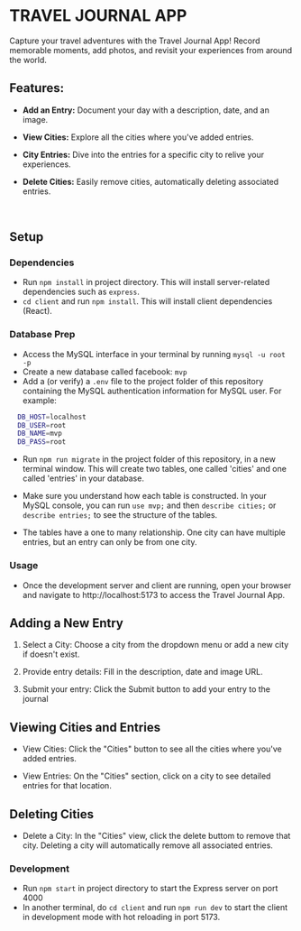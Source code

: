 # TRAVEL JOURNAL APP

Capture your travel adventures with the Travel Journal App! Record memorable moments, add photos, and revisit your experiences from around the world.

## Features:

- **Add an Entry:** Document your day with a description, date, and an image.
- **View Cities:** Explore all the cities where you've added entries.
- **City Entries:** Dive into the entries for a specific city to relive your experiences.
- **Delete Cities:** Easily remove cities, automatically deleting associated entries.

  ​

## Setup

### Dependencies

- Run `npm install` in project directory. This will install server-related dependencies such as `express`.
- `cd client` and run `npm install`. This will install client dependencies (React).

### Database Prep

- Access the MySQL interface in your terminal by running `mysql -u root -p`
- Create a new database called facebook: `mvp`
- Add a (or verify) a `.env` file to the project folder of this repository containing the MySQL authentication information for MySQL user. For example:

```bash
  DB_HOST=localhost
  DB_USER=root
  DB_NAME=mvp
  DB_PASS=root
```

- Run `npm run migrate` in the project folder of this repository, in a new terminal window. This will create two tables, one called 'cities' and one called 'entries' in your database.

- Make sure you understand how each table is constructed. In your MySQL console, you can run `use mvp;` and then `describe cities;` or `describe entries;` to see the structure of the tables.

- The tables have a one to many relationship. One city can have multiple entries, but an entry can only be from one city.

### Usage

- Once the development server and client are running, open your browser and navigate to http://localhost:5173 to access the Travel Journal App.

## Adding a New Entry

1. Select a City:
   Choose a city from the dropdown menu or add a new city if doesn't exist.

2. Provide entry details:
   Fill in the description, date and image URL.

3. Submit your entry:
   Click the Submit button to add your entry to the journal

## Viewing Cities and Entries

- View Cities:
  Click the "Cities" button to see all the cities where you've added entries.

- View Entries:
  On the "Cities" section, click on a city to see detailed entries for that location.

## Deleting Cities

- Delete a City:
  In the "Cities" view, click the delete buttom to remove that city. Deleting a city will automatically remove all associated entries.

### Development

- Run `npm start` in project directory to start the Express server on port 4000
- In another terminal, do `cd client` and run `npm run dev` to start the client in development mode with hot reloading in port 5173.
